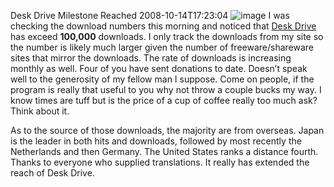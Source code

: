 Desk Drive Milestone Reached
2008-10-14T17:23:04
![image](http://az667460.vo.msecnd.net/cdn/images/blog/DeskDriveMilestoneReached_B8EE/image.png) I was checking the download numbers this morning and noticed that [Desk Drive](/deskdrive) has exceed **100,000** downloads. I only track the downloads from my site so the number is likely much larger given the number of freeware/shareware sites that mirror the downloads. The rate of downloads is increasing monthly as well. Four of you have sent donations to date. Doesn’t speak well to the generosity of my fellow man I suppose. Come on people, if the program is really that useful to you why not throw a couple bucks my way. I know times are tuff but is the price of a cup of coffee really too much ask? Think about it.

As to the source of those downloads, the majority are from overseas. Japan is the leader in both hits and downloads, followed by most recently the Netherlands and then Germany. The United States ranks a distance fourth. Thanks to everyone who supplied translations. It really has extended the reach of Desk Drive.
